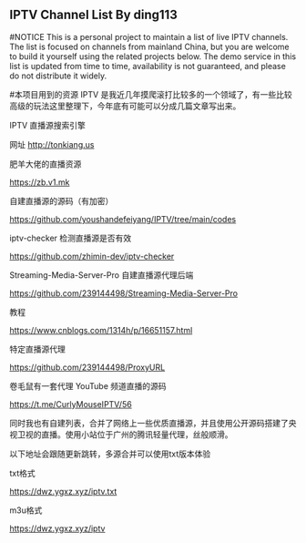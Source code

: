 ## IPTV Channel List By ding113


#NOTICE
This is a personal project to maintain a list of live IPTV channels.
The list is focused on channels from mainland China, but you are welcome to build it yourself using the related projects below.
The demo service in this list is updated from time to time, availability is not guaranteed, and please do not distribute it widely.

#本项目用到的资源
IPTV 是我近几年摸爬滚打比较多的一个领域了，有一些比较高级的玩法这里整理下，今年底有可能可以分成几篇文章写出来。


IPTV 直播源搜索引擎

网址 http://tonkiang.us



肥羊大佬的直播资源

https://zb.v1.mk


自建直播源的源码（有加密）

https://github.com/youshandefeiyang/IPTV/tree/main/codes


iptv-checker 检测直播源是否有效

https://github.com/zhimin-dev/iptv-checker


Streaming-Media-Server-Pro 自建直播源代理后端

https://github.com/239144498/Streaming-Media-Server-Pro


教程

https://www.cnblogs.com/1314h/p/16651157.html


特定直播源代理

https://github.com/239144498/ProxyURL


卷毛鼠有一套代理 YouTube 频道直播的源码

https://t.me/CurlyMouseIPTV/56




同时我也有自建列表，合并了网络上一些优质直播源，并且使用公开源码搭建了央视卫视的直播。使用小站位于广州的腾讯轻量代理，丝般顺滑。



以下地址会跟随更新跳转，多源合并可以使用txt版本体验

txt格式

https://dwz.ygxz.xyz/iptv.txt

m3u格式

https://dwz.ygxz.xyz/iptv
